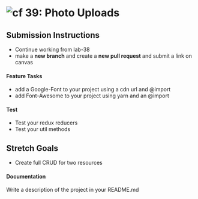 ![cf](http://i.imgur.com/7v5ASc8.png) 39: Photo Uploads
===

## Submission Instructions
* Continue working from lab-38
* make a **new branch** and create a **new pull request** and submit a link on canvas
  
#### Feature Tasks
* add a Google-Font to your project using a cdn url and @import
* add Font-Awesome to your project using yarn and an @import

#### Test
* Test your redux reducers 
* Test your util methods

## Stretch Goals
* Create full CRUD for two resources 

####  Documentation  
Write a description of the project in your README.md
